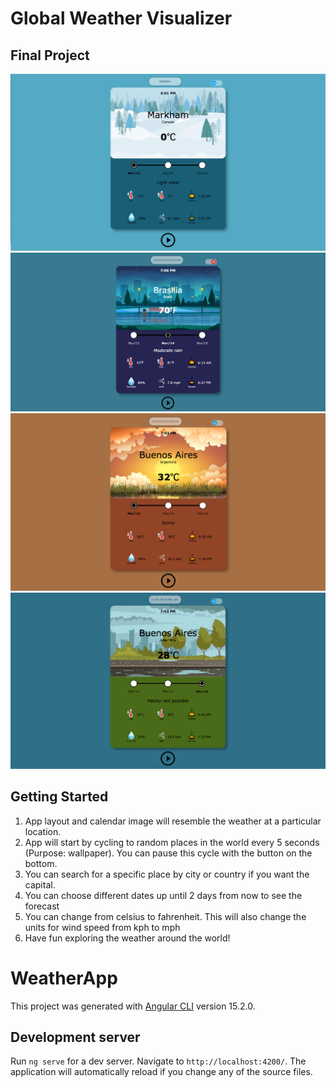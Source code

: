 # Global Weather Visualizer

## Final Project

![Desktop View for when a user searches a location and it is snowing](https://github.com/joevalook/globalWeatherApp/blob/main/src/assets/githubPics/MarkhamCold.png?raw=true)
![Desktop View for Brasilia where it is raining](https://github.com/joevalook/globalWeatherApp/blob/main/src/assets/githubPics/BrasiliaRain.png?raw=true)
![Desktop view for Buenos on today's date](https://github.com/joevalook/globalWeatherApp/blob/main/src/assets/githubPics/BuenosHot.png?raw=true)
![Desktop View for Buenos 2 days from now](https://github.com/joevalook/globalWeatherApp/blob/main/src/assets/githubPics/BuenosRain.png?raw=true)

## Getting Started

1. App layout and calendar image will resemble the weather at a particular location.
2. App will start by cycling to random places in the world every 5 seconds (Purpose: wallpaper). You can pause this cycle with the button on the bottom.
3. You can search for a specific place by city or country if you want the capital.
4. You can choose different dates up until 2 days from now to see the forecast 
5. You can change from celsius to fahrenheit. This will also change the units for wind speed from kph to mph
6. Have fun exploring the weather around the world!


# WeatherApp

This project was generated with [Angular CLI](https://github.com/angular/angular-cli) version 15.2.0.

## Development server

Run `ng serve` for a dev server. Navigate to `http://localhost:4200/`. The application will automatically reload if you change any of the source files.


